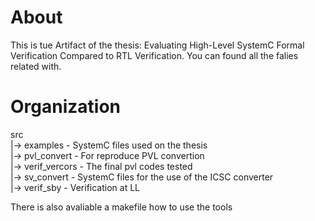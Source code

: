 # About

This is tue Artifact of the thesis: Evaluating High-Level SystemC Formal Verification Compared to RTL Verification.
You can found all the falies related with. 

# Organization

src \
  |-> examples       - SystemC files used on the thesis \
  |-> pvl_convert    - For reproduce PVL convertion \
  |-> verif_vercors  - The final pvl codes tested \
  |-> sv_convert     - SystemC files for the use of the ICSC converter \
  |-> verif_sby      - Verification at LL 

There is also avaliable a makefile how to use the tools